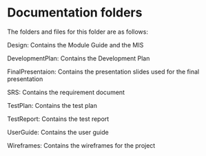 # Documentation folders

The folders and files for this folder are as follows:

Design: Contains the Module Guide and the MIS

DevelopmentPlan: Contains the Development Plan

FinalPresentaion: Contains the presentation slides used for the final presentation

SRS: Contains the requirement document

TestPlan: Contains the test plan

TestReport: Contains the test report

UserGuide: Contains the user guide

Wireframes: Contains the wireframes for the project